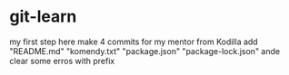 # git-learn
my first step here
make 4 commits for my mentor from Kodilla
add "README.md" "komendy.txt" "package.json" "package-lock.json" ande clear some erros with prefix
